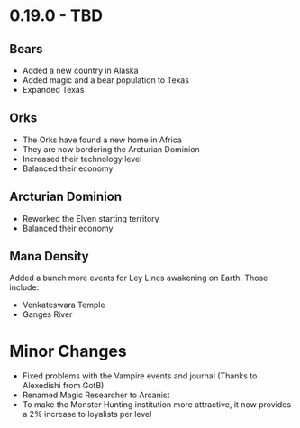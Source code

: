 # 0.19.0 - TBD

## Bears
- Added a new country in Alaska
- Added magic and a bear population to Texas
- Expanded Texas

## Orks
- The Orks have found a new home in Africa
- They are now bordering the Arcturian Dominion
- Increased their technology level
- Balanced their economy

## Arcturian Dominion
- Reworked the Elven starting territory
- Balanced their economy

## Mana Density
Added a bunch more events for Ley Lines awakening on Earth. Those include:
- Venkateswara Temple
- Ganges River

# Minor Changes
- Fixed problems with the Vampire events and journal (Thanks to Alexedishi from GotB)
- Renamed Magic Researcher to Arcanist
- To make the Monster Hunting institution more attractive, it now provides a 2% increase to loyalists per level